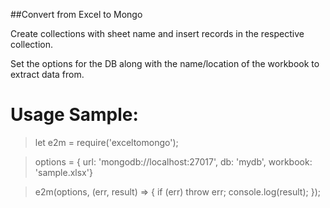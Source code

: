 ##Convert from Excel to Mongo

 Create collections with sheet name and insert records in the respective collection. 

Set the options for the DB along with the name/location of the workbook to extract data from.

# Usage Sample:

>let e2m = require('exceltomongo');

>options = {
url: 'mongodb://localhost:27017', 
db: 'mydb', workbook: 'sample.xlsx'}

>e2m(options, (err, result) => {
  if (err) throw err;
  console.log(result);
});
